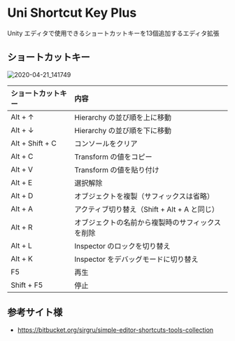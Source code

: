 # Uni Shortcut Key Plus

Unity エディタで使用できるショートカットキーを13個追加するエディタ拡張

## ショートカットキー

![2020-04-21_141749](https://user-images.githubusercontent.com/6134875/79828088-f84b1200-83da-11ea-9fdc-14769b848147.png)

|ショートカットキー|内容|
|:--|:--|
|Alt + ↑|Hierarchy の並び順を上に移動|
|Alt + ↓|Hierarchy の並び順を下に移動|
|Alt + Shift + C|コンソールをクリア|
|Alt + C|Transform の値をコピー|
|Alt + V|Transform の値を貼り付け|
|Alt + E|選択解除|
|Alt + D|オブジェクトを複製（サフィックスは省略）|
|Alt + A|アクティブ切り替え（Shift + Alt + A と同じ）|
|Alt + R|オブジェクトの名前から複製時のサフィックスを削除|
|Alt + L|Inspector のロックを切り替え|
|Alt + K|Inspector をデバッグモードに切り替え|
|F5|再生|
|Shift + F5|停止|

## 参考サイト様

* https://bitbucket.org/sirgru/simple-editor-shortcuts-tools-collection
